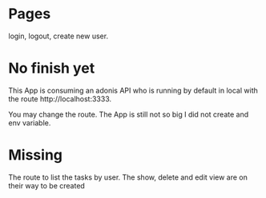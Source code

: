# Pages 

login, logout, create new user.


# No finish yet

This App is consuming an adonis API who is running by default in local with the route 
http://localhost:3333.

You may change the route. The App is still not so big I did not create and env variable.

# Missing

The route to list the tasks by user. The show, delete and edit view are on their way to be created